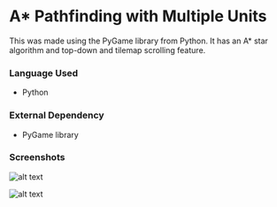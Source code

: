 # A* Pathfinding with Multiple Units
This was made using the PyGame library from Python. It has an A* star algorithm and top-down and tilemap scrolling feature.
### Language Used
- Python
### External Dependency
- PyGame library

### Screenshots
![alt text](https://github.com/zEuS-0390/Multiple-Units-Pathfinding/blob/main/images/screenshots/image_sample_1.png)

![alt text](https://github.com/zEuS-0390/Multiple-Units-Pathfinding/blob/main/images/screenshots/image_sample_2.png)
